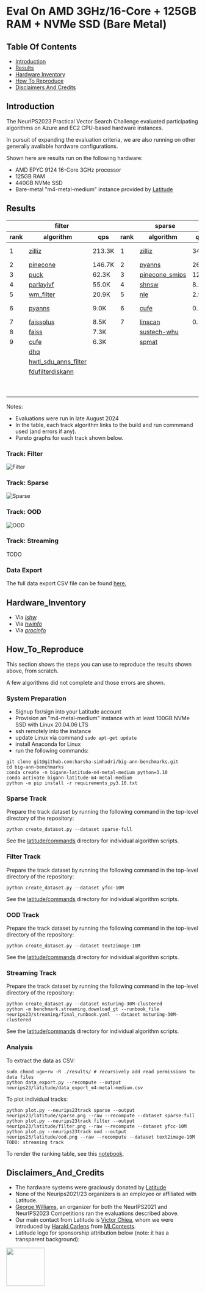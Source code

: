
# Eval On AMD 3GHz/16-Core + 125GB RAM + NVMe SSD (Bare Metal)

## Table Of Contents

- [Introduction](#introduction)  
- [Results](#results) 
- [Hardware Inventory](#hardware_inventory)
- [How To Reproduce](#how_to_reproduce)
- [Disclaimers And Credits](#disclaimers_and_credits)  

## Introduction

The NeurIPS2023 Practical Vector Search Challenge evaluated participating algorithms on Azure and EC2 CPU-based hardware instances.

In pursuit of expanding the evaluation criteria, we are also running on other generally available hardware configurations.

Shown here are results run on the following hardware:
* AMD EPYC 9124 16-Core 3GHz processor
* 125GB RAM 
* 440GB NVMe SSD
* Bare-metal "m4-metal-medium" instance provided by [Latitude](https://www.latitude.sh/) 

## Results
<table id="T_d4cea">
  <thead>
    <tr>
      <th id="T_d4cea_level0_col0" class="col_heading level0 col0" colspan="3">filter</th>
      <th id="T_d4cea_level0_col3" class="col_heading level0 col3" colspan="3">sparse</th>
      <th id="T_d4cea_level0_col6" class="col_heading level0 col6" colspan="3">ood</th>
    </tr>
    <tr>
      <th id="T_d4cea_level1_col0" class="col_heading level1 col0" >rank</th>
      <th id="T_d4cea_level1_col1" class="col_heading level1 col1" >algorithm</th>
      <th id="T_d4cea_level1_col2" class="col_heading level1 col2" >qps</th>
      <th id="T_d4cea_level1_col3" class="col_heading level1 col3" >rank</th>
      <th id="T_d4cea_level1_col4" class="col_heading level1 col4" >algorithm</th>
      <th id="T_d4cea_level1_col5" class="col_heading level1 col5" >qps</th>
      <th id="T_d4cea_level1_col6" class="col_heading level1 col6" >rank</th>
      <th id="T_d4cea_level1_col7" class="col_heading level1 col7" >algorithm</th>
      <th id="T_d4cea_level1_col8" class="col_heading level1 col8" >qps</th>
    </tr>
  </thead>
  <tbody>
    <tr>
      <td id="T_d4cea_row0_col0" class="data row0 col0" >1</td>
      <td id="T_d4cea_row0_col1" class="data row0 col1" ><a href="latitude/commands/filter__zilliz.sh"><div style="height:100%;width:100%">zilliz</div></a></td>
      <td id="T_d4cea_row0_col2" class="data row0 col2" >               213.3K</td>
      <td id="T_d4cea_row0_col3" class="data row0 col3" >1</td>
      <td id="T_d4cea_row0_col4" class="data row0 col4" ><a href="latitude/commands/sparse__zilliz.sh"><div style="height:100%;width:100%">zilliz</div></a></td>
      <td id="T_d4cea_row0_col5" class="data row0 col5" >                34.8K</td>
      <td id="T_d4cea_row0_col6" class="data row0 col6" >1</td>
      <td id="T_d4cea_row0_col7" class="data row0 col7" ><a href="latitude/commands/ood__pinecone-ood.sh"><div style="height:100%;width:100%">pinecone-ood</div></a></td>
      <td id="T_d4cea_row0_col8" class="data row0 col8" >                76.9K</td>
    </tr>
    <tr>
      <td id="T_d4cea_row1_col0" class="data row1 col0" >2</td>
      <td id="T_d4cea_row1_col1" class="data row1 col1" ><a href="latitude/commands/filter__pinecone.sh"><div style="height:100%;width:100%">pinecone</div></a></td>
      <td id="T_d4cea_row1_col2" class="data row1 col2" >               146.7K</td>
      <td id="T_d4cea_row1_col3" class="data row1 col3" >2</td>
      <td id="T_d4cea_row1_col4" class="data row1 col4" ><a href="latitude/commands/sparse__pyanns.sh"><div style="height:100%;width:100%">pyanns</div></a></td>
      <td id="T_d4cea_row1_col5" class="data row1 col5" >                26.9K</td>
      <td id="T_d4cea_row1_col6" class="data row1 col6" >2</td>
      <td id="T_d4cea_row1_col7" class="data row1 col7" ><a href="latitude/commands/ood__zilliz.sh"><div style="height:100%;width:100%">zilliz</div></a></td>
      <td id="T_d4cea_row1_col8" class="data row1 col8" >                73.5K</td>
    </tr>
    <tr>
      <td id="T_d4cea_row2_col0" class="data row2 col0" >3</td>
      <td id="T_d4cea_row2_col1" class="data row2 col1" ><a href="latitude/commands/filter__puck.sh"><div style="height:100%;width:100%">puck</div></a></td>
      <td id="T_d4cea_row2_col2" class="data row2 col2" >                62.3K</td>
      <td id="T_d4cea_row2_col3" class="data row2 col3" >3</td>
      <td id="T_d4cea_row2_col4" class="data row2 col4" ><a href="latitude/commands/sparse__pinecone_smips.sh"><div style="height:100%;width:100%">pinecone_smips</div></a></td>
      <td id="T_d4cea_row2_col5" class="data row2 col5" >                12.0K</td>
      <td id="T_d4cea_row2_col6" class="data row2 col6" >3</td>
      <td id="T_d4cea_row2_col7" class="data row2 col7" ><a href="latitude/commands/ood__pyanns.sh"><div style="height:100%;width:100%">pyanns</div></a></td>
      <td id="T_d4cea_row2_col8" class="data row2 col8" >                55.5K</td>
    </tr>
    <tr>
      <td id="T_d4cea_row3_col0" class="data row3 col0" >4</td>
      <td id="T_d4cea_row3_col1" class="data row3 col1" ><a href="latitude/commands/filter__parlayivf.sh"><div style="height:100%;width:100%">parlayivf</div></a></td>
      <td id="T_d4cea_row3_col2" class="data row3 col2" >                55.0K</td>
      <td id="T_d4cea_row3_col3" class="data row3 col3" >4</td>
      <td id="T_d4cea_row3_col4" class="data row3 col4" ><a href="latitude/commands/sparse__shnsw.sh"><div style="height:100%;width:100%">shnsw</div></a></td>
      <td id="T_d4cea_row3_col5" class="data row3 col5" >                 8.2K</td>
      <td id="T_d4cea_row3_col6" class="data row3 col6" >4</td>
      <td id="T_d4cea_row3_col7" class="data row3 col7" ><a href="latitude/commands/ood__scann.sh"><div style="height:100%;width:100%">scann</div></a></td>
      <td id="T_d4cea_row3_col8" class="data row3 col8" >                32.3K</td>
    </tr>
    <tr>
      <td id="T_d4cea_row4_col0" class="data row4 col0" >5</td>
      <td id="T_d4cea_row4_col1" class="data row4 col1" ><a href="latitude/commands/filter__wm_filter.sh"><div style="height:100%;width:100%">wm_filter</div></a></td>
      <td id="T_d4cea_row4_col2" class="data row4 col2" >                20.9K</td>
      <td id="T_d4cea_row4_col3" class="data row4 col3" >5</td>
      <td id="T_d4cea_row4_col4" class="data row4 col4" ><a href="latitude/commands/sparse__nle.sh"><div style="height:100%;width:100%">nle</div></a></td>
      <td id="T_d4cea_row4_col5" class="data row4 col5" >                 2.9K</td>
      <td id="T_d4cea_row4_col6" class="data row4 col6" >5</td>
      <td id="T_d4cea_row4_col7" class="data row4 col7" ><a href="latitude/commands/ood__sustech-ood.sh"><div style="height:100%;width:100%">sustech-ood</div></a></td>
      <td id="T_d4cea_row4_col8" class="data row4 col8" >                28.5K</td>
    </tr>
    <tr>
      <td id="T_d4cea_row5_col0" class="data row5 col0" >6</td>
      <td id="T_d4cea_row5_col1" class="data row5 col1" ><a href="latitude/commands/filter__pyanns.sh"><div style="height:100%;width:100%">pyanns</div></a></td>
      <td id="T_d4cea_row5_col2" class="data row5 col2" >                 9.0K</td>
      <td id="T_d4cea_row5_col3" class="data row5 col3" >6</td>
      <td id="T_d4cea_row5_col4" class="data row5 col4" ><a href="latitude/commands/sparse__cufe.sh"><div style="height:100%;width:100%">cufe</div></a></td>
      <td id="T_d4cea_row5_col5" class="data row5 col5" >                 0.1K</td>
      <td id="T_d4cea_row5_col6" class="data row5 col6" >6</td>
      <td id="T_d4cea_row5_col7" class="data row5 col7" ><a href="latitude/commands/ood__mysteryann-dif.sh"><div style="height:100%;width:100%">mysteryann-dif</div></a></td>
      <td id="T_d4cea_row5_col8" class="data row5 col8" >                27.9K</td>
    </tr>
    <tr>
      <td id="T_d4cea_row6_col0" class="data row6 col0" >7</td>
      <td id="T_d4cea_row6_col1" class="data row6 col1" ><a href="latitude/commands/filter__faissplus.sh"><div style="height:100%;width:100%">faissplus</div></a></td>
      <td id="T_d4cea_row6_col2" class="data row6 col2" >                 8.5K</td>
      <td id="T_d4cea_row6_col3" class="data row6 col3" >7</td>
      <td id="T_d4cea_row6_col4" class="data row6 col4" ><a href="latitude/commands/sparse__linscan.sh"><div style="height:100%;width:100%">linscan</div></a></td>
      <td id="T_d4cea_row6_col5" class="data row6 col5" >                 0.1K</td>
      <td id="T_d4cea_row6_col6" class="data row6 col6" >7</td>
      <td id="T_d4cea_row6_col7" class="data row6 col7" ><a href="latitude/commands/ood__mysteryann.sh"><div style="height:100%;width:100%">mysteryann</div></a></td>
      <td id="T_d4cea_row6_col8" class="data row6 col8" >                26.6K</td>
    </tr>
    <tr>
      <td id="T_d4cea_row7_col0" class="data row7 col0" >8</td>
      <td id="T_d4cea_row7_col1" class="data row7 col1" ><a href="latitude/commands/filter__faiss.sh"><div style="height:100%;width:100%">faiss</div></a></td>
      <td id="T_d4cea_row7_col2" class="data row7 col2" >                 7.3K</td>
      <td id="T_d4cea_row7_col3" class="data row7 col3" ><NA></td>
      <td id="T_d4cea_row7_col4" class="data row7 col4" ><a href="latitude/errors/sparse__sustech-whu.txt"><div style="height:100%;width:100%">sustech-whu</div></a></td>
      <td id="T_d4cea_row7_col5" class="data row7 col5" ></td>
      <td id="T_d4cea_row7_col6" class="data row7 col6" >8</td>
      <td id="T_d4cea_row7_col7" class="data row7 col7" ><a href="latitude/commands/ood__vamana.sh"><div style="height:100%;width:100%">vamana</div></a></td>
      <td id="T_d4cea_row7_col8" class="data row7 col8" >                20.0K</td>
    </tr>
    <tr>
      <td id="T_d4cea_row8_col0" class="data row8 col0" >9</td>
      <td id="T_d4cea_row8_col1" class="data row8 col1" ><a href="latitude/commands/filter__cufe.sh"><div style="height:100%;width:100%">cufe</div></a></td>
      <td id="T_d4cea_row8_col2" class="data row8 col2" >                 6.3K</td>
      <td id="T_d4cea_row8_col3" class="data row8 col3" ><NA></td>
      <td id="T_d4cea_row8_col4" class="data row8 col4" ><a href="latitude/errors/sparse__spmat.txt"><div style="height:100%;width:100%">spmat</div></a></td>
      <td id="T_d4cea_row8_col5" class="data row8 col5" ></td>
      <td id="T_d4cea_row8_col6" class="data row8 col6" >9</td>
      <td id="T_d4cea_row8_col7" class="data row8 col7" ><a href="latitude/commands/ood__puck.sh"><div style="height:100%;width:100%">puck</div></a></td>
      <td id="T_d4cea_row8_col8" class="data row8 col8" >                19.0K</td>
    </tr>
    <tr>
      <td id="T_d4cea_row9_col0" class="data row9 col0" ><NA></td>
      <td id="T_d4cea_row9_col1" class="data row9 col1" ><a href="latitude/errors/filter__dhq.txt"><div style="height:100%;width:100%">dhq</div></a></td>
      <td id="T_d4cea_row9_col2" class="data row9 col2" ></td>
      <td id="T_d4cea_row9_col3" class="data row9 col3" ><NA></td>
      <td id="T_d4cea_row9_col4" class="data row9 col4" ></td>
      <td id="T_d4cea_row9_col5" class="data row9 col5" ></td>
      <td id="T_d4cea_row9_col6" class="data row9 col6" >10</td>
      <td id="T_d4cea_row9_col7" class="data row9 col7" ><a href="latitude/commands/ood__ngt.sh"><div style="height:100%;width:100%">ngt</div></a></td>
      <td id="T_d4cea_row9_col8" class="data row9 col8" >                11.9K</td>
    </tr>
    <tr>
      <td id="T_d4cea_row10_col0" class="data row10 col0" ><NA></td>
      <td id="T_d4cea_row10_col1" class="data row10 col1" ><a href="latitude/errors/filter__hwtl_sdu_anns_filter.txt"><div style="height:100%;width:100%">hwtl_sdu_anns_filter</div></a></td>
      <td id="T_d4cea_row10_col2" class="data row10 col2" ></td>
      <td id="T_d4cea_row10_col3" class="data row10 col3" ><NA></td>
      <td id="T_d4cea_row10_col4" class="data row10 col4" ></td>
      <td id="T_d4cea_row10_col5" class="data row10 col5" ></td>
      <td id="T_d4cea_row10_col6" class="data row10 col6" >11</td>
      <td id="T_d4cea_row10_col7" class="data row10 col7" ><a href="latitude/commands/ood__epsearch.sh"><div style="height:100%;width:100%">epsearch</div></a></td>
      <td id="T_d4cea_row10_col8" class="data row10 col8" >                 7.7K</td>
    </tr>
    <tr>
      <td id="T_d4cea_row11_col0" class="data row11 col0" ><NA></td>
      <td id="T_d4cea_row11_col1" class="data row11 col1" ><a href="latitude/errors/filter__fdufilterdiskann.txt"><div style="height:100%;width:100%">fdufilterdiskann</div></a></td>
      <td id="T_d4cea_row11_col2" class="data row11 col2" ></td>
      <td id="T_d4cea_row11_col3" class="data row11 col3" ><NA></td>
      <td id="T_d4cea_row11_col4" class="data row11 col4" ></td>
      <td id="T_d4cea_row11_col5" class="data row11 col5" ></td>
      <td id="T_d4cea_row11_col6" class="data row11 col6" >12</td>
      <td id="T_d4cea_row11_col7" class="data row11 col7" ><a href="latitude/commands/ood__diskann.sh"><div style="height:100%;width:100%">diskann</div></a></td>
      <td id="T_d4cea_row11_col8" class="data row11 col8" >                 6.4K</td>
    </tr>
    <tr>
      <td id="T_d4cea_row12_col0" class="data row12 col0" ><NA></td>
      <td id="T_d4cea_row12_col1" class="data row12 col1" ></td>
      <td id="T_d4cea_row12_col2" class="data row12 col2" ></td>
      <td id="T_d4cea_row12_col3" class="data row12 col3" ><NA></td>
      <td id="T_d4cea_row12_col4" class="data row12 col4" ></td>
      <td id="T_d4cea_row12_col5" class="data row12 col5" ></td>
      <td id="T_d4cea_row12_col6" class="data row12 col6" >13</td>
      <td id="T_d4cea_row12_col7" class="data row12 col7" ><a href="latitude/commands/ood__cufe.sh"><div style="height:100%;width:100%">cufe</div></a></td>
      <td id="T_d4cea_row12_col8" class="data row12 col8" >                 5.4K</td>
    </tr>
    <tr>
      <td id="T_d4cea_row13_col0" class="data row13 col0" ><NA></td>
      <td id="T_d4cea_row13_col1" class="data row13 col1" ></td>
      <td id="T_d4cea_row13_col2" class="data row13 col2" ></td>
      <td id="T_d4cea_row13_col3" class="data row13 col3" ><NA></td>
      <td id="T_d4cea_row13_col4" class="data row13 col4" ></td>
      <td id="T_d4cea_row13_col5" class="data row13 col5" ></td>
      <td id="T_d4cea_row13_col6" class="data row13 col6" ><NA></td>
      <td id="T_d4cea_row13_col7" class="data row13 col7" ><a href="latitude/errors/ood__puck-fizz.txt"><div style="height:100%;width:100%">puck-fizz</div></a></td>
      <td id="T_d4cea_row13_col8" class="data row13 col8" ></td>
    </tr>
  </tbody>
</table>
 

Notes:
* Evaluations were run in late August 2024
* In the table, each track algorithm links to the build and run commmand used (and errors if any).
* Pareto graphs for each track shown below.

### Track: Filter

![Filter](latitude/filter.png)

### Track: Sparse

![Sparse](latitude/sparse.png)

### Track: OOD

![OOD](latitude/ood.png)

### Track: Streaming

TODO

### Data Export

The full data export CSV file can be found [here.](latitude/data_export_m4-metal-medium.csv)

## Hardware_Inventory

* Via [*lshw*](latitude/m4-metal-medium-lshw.txt)
* Via [*hwinfo*](latitude/m4-metal-medium-hwinfo.txt)
* Via [*procinfo*](latitude/m4-metal-medium-procinfo.txt)

## How_To_Reproduce

This section shows the steps you can use to reproduce the results shown above, from scratch.

A few algorithms did not complete and those errors are shown.

### System Preparation

* Signup for/sign into your Latitude account 
* Provision an "m4-metal-medium" instance with at least 100GB NVMe SSD with Linux 20.04.06 LTS
* ssh remotely into the instance
* update Linux via command ```sudo apt-get update```
* install Anaconda for Linux
* run the following commands:
```
git clone git@github.com:harsha-simhadri/big-ann-benchmarks.git
cd big-ann-benchmarks
conda create -n bigann-latitude-m4-metal-medium python=3.10
conda activate bigann-latitude-m4-metal-medium
python -m pip install -r requirements_py3.10.txt 
```

### Sparse Track

Prepare the track dataset by running the following command in the top-level directory of the repository:
```
python create_dataset.py --dataset sparse-full
```

See the [latitude/commands](latitude/commands) directory for individual algorithm scripts.

### Filter Track

Prepare the track dataset by running the following command in the top-level directory of the repository:
```
python create_dataset.py --dataset yfcc-10M
```

See the [latitude/commands](latitude/commands) directory for individual algorithm scripts.

### OOD Track

Prepare the track dataset by running the following command in the top-level directory of the repository:
```
python create_dataset.py --dataset text2image-10M 
```
See the [latitude/commands](latitude/commands) directory for individual algorithm scripts.

### Streaming Track

Prepare the track dataset by running the following command in the top-level directory of the repository:
```
python create_dataset.py --dataset msturing-30M-clustered
python -m benchmark.streaming.download_gt --runbook_file neurips23/streaming/final_runbook.yaml  --dataset msturing-30M-clustered
```

See the [latitude/commands](latitude/commands) directory for individual algorithm scripts.

### Analysis

To extract the data as CSV:
```
sudo chmod ugo+rw -R ./results/ # recursively add read permissions to data files
python data_export.py --recompute --output neurips23/latitude/data_export_m4-metal-medium.csv
```

To plot individual tracks:
```
python plot.py --neurips23track sparse --output neurips23/latitude/sparse.png --raw --recompute --dataset sparse-full
python plot.py --neurips23track filter --output neurips23/latitude/filter.png --raw --recompute --dataset yfcc-10M
python plot.py --neurips23track ood --output neurips23/latitude/ood.png --raw --recompute --dataset text2image-10M
TODO: streaming track
```

To render the ranking table, see this [notebook](latitude/analysis.ipynb).

## Disclaimers_And_Credits

* The hardware systems were graciously donated by [Latitude](https://www.latitude.sh/)
* None of the Neurips2021/23 organizers is an employee or affiliated with Latitude.
* [George Williams](https://github.com/sourcesync), an organizer for both the NeurIPS2021 and NeurIPS2023 Competitions ran the evaluations described above.
* Our main contact from Latitude is [Victor Chiea](victor.chiea@latitude.sh), whom we were introduced by [Harald Carlens](harald@mlcontests.com) from [MLContests](https://mlcontests.com/).
* Latitude logo for sponsorship attribution below (note: it has a transparent background):
<img src="latitude/latitude_logo.png" height="100px">
